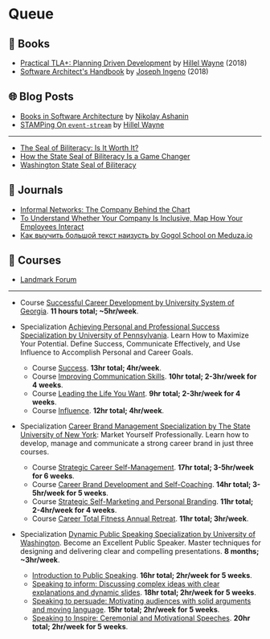 # Queue

## 📕 Books

* [Practical TLA+: Planning Driven Development](https://www.apress.com/us/book/9781484238288#aboutAuthors) by [Hillel Wayne](https://twitter.com/hillelogram) (2018)
* [Software Architect's Handbook](https://www.packtpub.com/application-development/software-architects-handbook) by [Joseph Ingeno](https://twitter.com/joeingeno) (2018)

## 🌐 Blog Posts

* [Books in Software Architecture](https://medium.com/@nvashanin/books-in-software-architecture-6ad974e524ce) by [Nikolay Ashanin](https://medium.com/@nvashanin)
* [STAMPing On `event-stream`](https://www.hillelwayne.com/post/stamping-on-eventstream/) by [Hillel Wayne](https://twitter.com/hillelogram)

---

* [The Seal of Biliteracy: Is It Worth It?](https://tritontimes.com/7711/columns/the-seal-of-biliteracy-is-it-worth-it/)
* [How the State Seal of Biliteracy Is a Game Changer](http://blogs.edweek.org/edweek/global_learning/2014/11/how_the_state_seal_of_biliteracy_is_a_game_changer.html)
* [Washington State Seal of Biliteracy](http://www.k12.wa.us/WorldLanguages/SealofBiliteracy.aspx)

## 📰 Journals

* [Informal Networks: The Company Behind the Chart](https://hbr.org/1993/07/informal-networks-the-company-behind-the-chart)
* [To Understand Whether Your Company Is Inclusive, Map How Your Employees Interact](https://hbr.org/2017/07/to-understand-whether-your-company-is-inclusive-map-how-your-employees-interact)
* [Как выучить большой текст наизусть by Gogol School on Meduza.io](https://meduza.io/paragraph/2019/01/14/kak-vyuchit-bolshoy-tekst-naizust-ob-yasnyaem-maksimalno-korotko-vmeste-s-gogol-school)

## 🏫 Courses

* [Landmark Forum](https://www.landmarkworldwide.com/schedulestuition/tuitions/landmark-forum-tuitions)

---

* Course [Successful Career Development by University System of Georgia](https://www.coursera.org/learn/career-advancement).
  **11 hours total; ~5hr/week**.


* Specialization [Achieving Personal and Professional Success Specialization by University of Pennsylvania](https://www.coursera.org/specializations/wharton-success).
  Learn How to Maximize Your Potential.
  Define Success, Communicate Effectively, and Use Influence to Accomplish Personal and Career Goals.
  * Course [Success](https://www.coursera.org/learn/wharton-succcess). **13hr total; 4hr/week**.
  * Course [Improving Communication Skills](https://www.coursera.org/learn/wharton-communication-skills). **10hr total; 2-3hr/week for 4 weeks**.
  * Course [Leading the Life You Want](https://www.coursera.org/learn/leading-the-life-you-want). **9hr total; 2-3hr/week for 4 weeks**.
  * Course [Influence](https://www.coursera.org/learn/wharton-influence). **12hr total; 4hr/week**.


* Specialization [Career Brand Management Specialization by The State University of New York](https://www.coursera.org/specializations/career-brand-management): Market Yourself Professionally. Learn how to develop, manage and communicate a strong career brand in just three courses.
  * Course [Strategic Career Self-Management](https://www.coursera.org/learn/strategic-career-self-management). **17hr total; 3-5hr/week for 6 weeks**.
  * Course [Career Brand Development and Self-Coaching](https://www.coursera.org/learn/career-brand-development-self-coaching). **14hr total; 3-5hr/week for 5 weeks**.
  * Course [Strategic Self-Marketing and Personal Branding](https://www.coursera.org/learn/self-marketing). **11hr total; 2-4hr/week for 4 weeks**.
  * Course [Career Total Fitness Annual Retreat](https://www.coursera.org/learn/career-fitness). **11hr total; 3hr/week**.


* Specialization [Dynamic Public Speaking Specialization by University of Washington](https://www.coursera.org/specializations/public-speaking).
  Become an Excellent Public Speaker.
  Master techniques for designing and delivering clear and compelling presentations.
  **8 months; ~3hr/week**.
  * [Introduction to Public Speaking](https://www.coursera.org/learn/public-speaking). **16hr total; 2hr/week for 5 weeks**.
  * [Speaking to inform: Discussing complex ideas with clear explanations and dynamic slides](https://www.coursera.org/learn/inform-speech). **18hr total; 2hr/week for 5 weeks**.
  * [Speaking to persuade: Motivating audiences with solid arguments and moving language](https://www.coursera.org/learn/persuade-speech). **15hr total; 2hr/week for 5 weeks**.
  * [Speaking to Inspire: Ceremonial and Motivational Speeches](https://www.coursera.org/learn/speak-to-inspire-ceremonial-motivational-speeches). **20hr total; 2hr/week for 5 weeks**.
